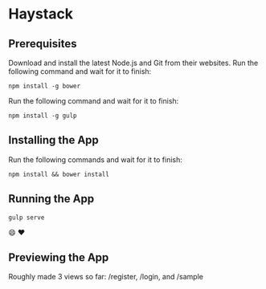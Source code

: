 # Haystack

## Prerequisites
Download and install the latest Node.js and Git from their websites.
Run the following command and wait for it to finish:
```
npm install -g bower
```
Run the following command and wait for it to finish:
```
npm install -g gulp
```

## Installing the App
Run the following commands and wait for it to finish:
```
npm install && bower install
```

## Running the App
```
gulp serve
```

:smile: :heart:

## Previewing the App
Roughly made 3 views so far: /register, /login, and /sample
